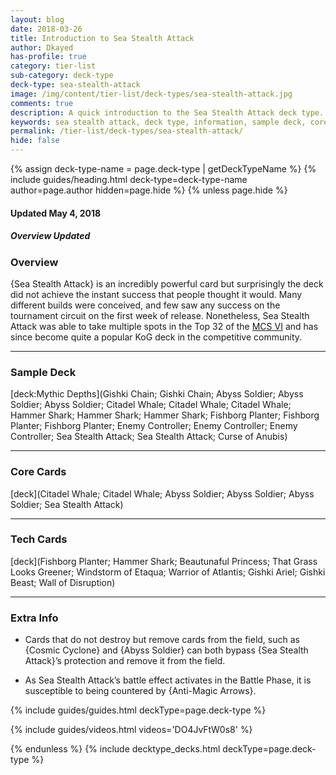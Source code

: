 ```yaml
---
layout: blog
date: 2018-03-26
title: Introduction to Sea Stealth Attack
author: Dkayed
has-profile: true
category: tier-list
sub-category: deck-type
deck-type: sea-stealth-attack
image: /img/content/tier-list/deck-types/sea-stealth-attack.jpg
comments: true
description: A quick introduction to the Sea Stealth Attack deck type. View sample deck, core cards, tech cards, quick tips, guides, videos and other information.
keywords: sea stealth attack, deck type, information, sample deck, core cards, tech cards, quick tips, guides, videos
permalink: /tier-list/deck-types/sea-stealth-attack/
hide: false
---
```


{% assign deck-type-name = page.deck-type | getDeckTypeName %}
{% include guides/heading.html deck-type=deck-type-name author=page.author hidden=page.hide %}
{% unless page.hide %}

#### Updated May 4, 2018 
##### Overview Updated

### Overview
{Sea Stealth Attack} is an incredibly powerful card but surprisingly the deck did not achieve the instant success that people thought it would. Many different builds were conceived, and few saw any success on the tournament circuit on the first week of release. Nonetheless, Sea Stealth Attack was able to take multiple spots in the Top 32 of the [MCS VI](/tournaments/meta-championship-series/6/report/) and has since become quite a popular KoG deck in the competitive community.

---

### Sample Deck

[deck:Mythic Depths](Gishki Chain; Gishki Chain; Abyss Soldier; Abyss Soldier; Abyss Soldier; Citadel Whale; Citadel Whale; Citadel Whale; Hammer Shark; Hammer Shark; Hammer Shark; Fishborg Planter; Fishborg Planter; Fishborg Planter; Enemy Controller; Enemy Controller; Enemy Controller; Sea Stealth Attack; Sea Stealth Attack; Curse of Anubis)

---

### Core Cards

[deck](Citadel Whale; Citadel Whale; Abyss Soldier; Abyss Soldier; Abyss Soldier; Sea Stealth Attack)

---

### Tech Cards

[deck](Fishborg Planter; Hammer Shark; Beautunaful Princess; That Grass Looks Greener; Windstorm of Etaqua; Warrior of Atlantis; Gishki Ariel; Gishki Beast; Wall of Disruption)

---

### Extra Info

- Cards that do not destroy but remove cards from the field, such as {Cosmic Cyclone} and {Abyss Soldier} can both bypass {Sea Stealth Attack}’s protection and remove it from the field.

- As Sea Stealth Attack’s battle effect activates in the Battle Phase, it is susceptible to being countered by {Anti-Magic Arrows}.

{% include guides/guides.html deckType=page.deck-type %}

{% include guides/videos.html videos='DO4JvFtW0s8' %}

{% endunless %}
{% include decktype_decks.html deckType=page.deck-type %}
